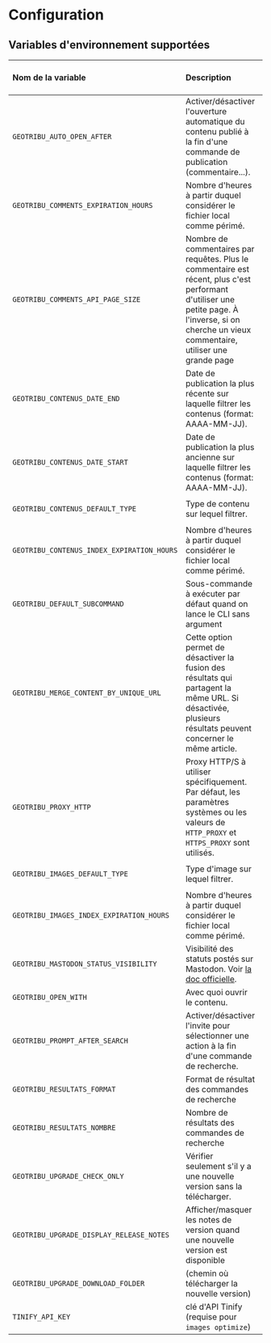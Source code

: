 # Configuration

## Variables d'environnement supportées

| Nom de la variable  | Description | Option CLI correspondante | Valeur par défaut |
| :------------------ | :---------- | :-----------------------: | :---------------: |
| `GEOTRIBU_AUTO_OPEN_AFTER` | Activer/désactiver l'ouverture automatique du contenu publié à la fin d'une commande de publication (commentaire...). | `--no-auto-open` | `True` |
| `GEOTRIBU_COMMENTS_EXPIRATION_HOURS` | Nombre d'heures à partir duquel considérer le fichier local comme périmé. | `--expiration-rotating-hours` de `comments`  | `4` (1 jour) |
| `GEOTRIBU_COMMENTS_API_PAGE_SIZE` | Nombre de commentaires par requêtes. Plus le commentaire est récent, plus c'est performant d'utiliser une petite page. À l'inverse, si on cherche un vieux commentaire, utiliser une grande page | `--page-size` de `comments` | 20 |
| `GEOTRIBU_CONTENUS_DATE_END` | Date de publication la plus récente sur laquelle filtrer les contenus (format: AAAA-MM-JJ). | `--date-end` de `search-content`  | date du jour |
| `GEOTRIBU_CONTENUS_DATE_START` | Date de publication la plus ancienne sur laquelle filtrer les contenus (format: AAAA-MM-JJ). | `--date-start` de `search-content`  | `2020-01-01` |
| `GEOTRIBU_CONTENUS_DEFAULT_TYPE` | Type de contenu sur lequel filtrer. | `--filter-type` de `search-images`  | `None` |
| `GEOTRIBU_CONTENUS_INDEX_EXPIRATION_HOURS` | Nombre d'heures à partir duquel considérer le fichier local comme périmé. | `--expiration-rotating-hours` de `search-content`  | `24*7` (1 semaine) |
| `GEOTRIBU_DEFAULT_SUBCOMMAND` | Sous-commande à exécuter par défaut quand on lance le CLI sans argument | | `read-latest` |
| `GEOTRIBU_MERGE_CONTENT_BY_UNIQUE_URL` | Cette option permet de désactiver la fusion des résultats qui partagent la même URL. Si désactivée, plusieurs résultats peuvent concerner le même article.  | `-a` ou `--no-fusion-par-url` de `search-content` | `True` |
| `GEOTRIBU_PROXY_HTTP` | Proxy HTTP/S à utiliser spécifiquement. Par défaut, les paramètres systèmes ou les valeurs de `HTTP_PROXY` et `HTTPS_PROXY` sont utilisés. |   | `None` |
| `GEOTRIBU_IMAGES_DEFAULT_TYPE` | Type d'image sur lequel filtrer. | `--filter-type` de `search-images`  | `None` |
| `GEOTRIBU_IMAGES_INDEX_EXPIRATION_HOURS` | Nombre d'heures à partir duquel considérer le fichier local comme périmé. | `--expiration-rotating-hours` de `search-images`  | `24` (1 jour) |
| `GEOTRIBU_MASTODON_STATUS_VISIBILITY` | Visibilité des statuts postés sur Mastodon. Voir [la doc officielle](https://docs.joinmastodon.org/user/posting/#unlisted). |  | `unlisted` |
| `GEOTRIBU_OPEN_WITH` | Avec quoi ouvrir le contenu. | `--with` de `ouvrir` | `shell` |
| `GEOTRIBU_PROMPT_AFTER_SEARCH` | Activer/désactiver l'invite pour sélectionner une action à la fin d'une commande de recherche. | `--no-prompt` | `True` |
| `GEOTRIBU_RESULTATS_FORMAT` | Format de résultat des commandes de recherche | `--format-output` | `table` |
| `GEOTRIBU_RESULTATS_NOMBRE` | Nombre de résultats des commandes de recherche | `-n`/`--results-number` | `5` |
| `GEOTRIBU_UPGRADE_CHECK_ONLY` | Vérifier seulement s'il y a une nouvelle version sans la télécharger. | `-c`, `--check-only` de `upgrade`   | `False` |
| `GEOTRIBU_UPGRADE_DISPLAY_RELEASE_NOTES` | Afficher/masquer les notes de version quand une nouvelle version est disponible | `-n`, `--dont-show-release-notes` de `upgrade` | `True` |
| `GEOTRIBU_UPGRADE_DOWNLOAD_FOLDER` | (chemin où télécharger la nouvelle version) | `-w`, `--where` de `upgrade` | `./` (current folder) |
| `TINIFY_API_KEY`| clé d'API Tinify (requise pour `images optimize`) |  |  |
